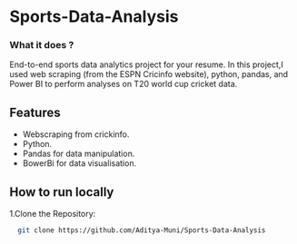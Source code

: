 # Sports-Data-Analysis

### What it does ?
End-to-end sports data analytics project for your resume. In this project,I used web scraping (from the ESPN Cricinfo website), python, pandas, and Power BI to perform analyses on T20 world cup cricket data.

## Features
- Webscraping from crickinfo.
- Python.
- Pandas for data manipulation.
- BowerBi for data visualisation.

## How to  run locally
1.Clone the Repository:
```bash
  git clone https://github.com/Aditya-Muni/Sports-Data-Analysis
```
